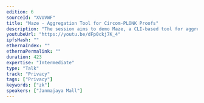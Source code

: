 ```yaml
---
edition: 6
sourceId: "XVUVWF"
title: "Maze - Aggregation Tool for Circom-PLONK Proofs"
description: "The session aims to demo Maze, a CLI-based tool for aggregating several circom-plonk proofs into a single aggregated proof developed using Halo2 library. The session will also include a high level explanation of aggregation of plonk proofs using Proof Carrying Data (PCD)."
youtubeUrl: "https://youtu.be/dFp0ckj7K_4"
ipfsHash: ""
ethernaIndex: ""
ethernaPermalink: ""
duration: 423
expertise: "Intermediate"
type: "Talk"
track: "Privacy"
tags: ["Privacy"]
keywords: ["zk"]
speakers: ["Janmajaya Mall"]
---
```

